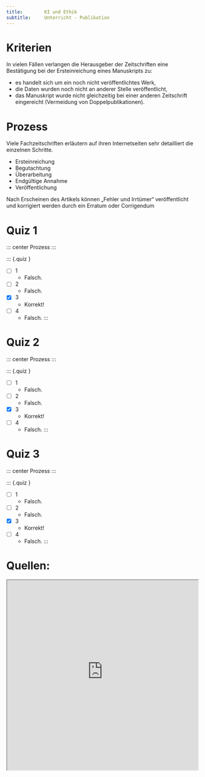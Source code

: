 ```yaml
---
title:        KI und Ethik
subtitle:     Unterricht - Publikation
---
```


# Kriterien

In vielen Fällen verlangen die Herausgeber der
Zeitschriften eine Bestätigung bei der Ersteinreichung
eines Manuskripts zu:
- es handelt sich um ein noch nicht veröffentlichtes Werk,
- die Daten wurden noch nicht an anderer Stelle
veröffentlicht,
- das Manuskript wurde nicht gleichzeitig bei einer
anderen Zeitschrift eingereicht (Vermeidung von
Doppelpublikationen).


# Prozess

Viele Fachzeitschriften erläutern auf ihren
Internetseiten sehr detailliert die einzelnen Schritte.

- Ersteinreichung
- Begutachtung
- Überarbeitung
- Endgültige Annahme
- Veröffentlichung

Nach Erscheinen des Artikels können „Fehler und
Irrtümer“ veröffentlicht und korrigiert werden durch
ein Erratum oder Corrigendum

# Quiz 1

::: center
Prozess
:::

::: {.quiz }
- [ ] 1
    - Falsch.
- [ ] 2
    - Falsch.
- [X] 3
    - Korrekt!
- [ ] 4
    - Falsch.
:::

# Quiz 2

::: center
Prozess
:::

::: {.quiz }
- [ ] 1
    - Falsch.
- [ ] 2
    - Falsch.
- [X] 3
    - Korrekt!
- [ ] 4
    - Falsch.
:::

# Quiz 3

::: center
Prozess
:::

::: {.quiz }
- [ ] 1
    - Falsch.
- [ ] 2
    - Falsch.
- [X] 3
    - Korrekt!
- [ ] 4
    - Falsch.
:::

# Quellen: 

<iframe src="https://ombudsman-fuer-die-wissenschaft.de/wp-content/uploads/2019/01/Modul_Veroeffentlichungsprozess.pdf" width="100%" height="500px"></iframe>